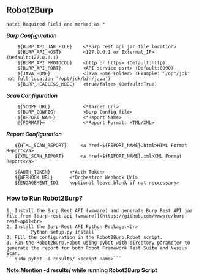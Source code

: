## Robot2Burp

``Note: Required Field are marked as *``

***Burp Configuration***

```
    ${BURP_API_JAR_FILE}    <*Burp rest api jar file location>
    ${BURP_API_HOST}        <127.0.0.1 or External_IP> (Default:127.0.0.1)
    ${BURP_API_PROTOCOL}    <http or https> (Default:http)
    ${BURP_API_PORT}        <API service port> (Default:8090)
    ${JAVA_HOME}            <Java Home Folder> (Example: '/opt/jdk' not full location '/opt/jdk/bin/java')
    ${BURP_HEADLESS_MODE}   <true/false> (Default:True)
```

***Scan Configuration***

```
    ${SCOPE_URL}            <*Target Url>
    ${BURP_CONFIG}          <Burp Config file>
    ${REPORT_NAME}          <*Report Name>
    @{FORMAT}=              <*Report Format: HTML/XML>
```

***Report  Configuration***
```
   ${HTML_SCAN_REPORT}     <a href=${REPORT_NAME}.html>HTML Format Report</a>
   ${XML_SCAN_REPORT}      <a href=${REPORT_NAME}.xml>XML Format Report</a>
```

```
   ${AUTH_TOKEN}       <*Auth Token>
   ${WEBHOOK_URL}      <*Orchestron Webhook Url>
   ${ENGAGEMENT_ID}    <optional leave blank if not neccessary>
```

### How to Run Robot2Burp?
    
    1. Install the Burp Rest API (vmware) and generate Burp Rest API jar file from [burp-rest-api (vmware)](https://github.com/vmware/burp-rest-api)<br>
    2. Install the Burp Rest API Python Package.<br>
           ``Python setup.py install`` 
    3. Fill the configuration in the Robot2Burp.Robot script.
    3. Run the Robot2Burp.Robot using pybot with directory parameter to generate the report for both Robot Framework Test Suite and Nessus Scan.
    ```sudo pybot -d results/ <script name>```

   **Note:Mention -d results/ while  running Robot2Burp Script**






